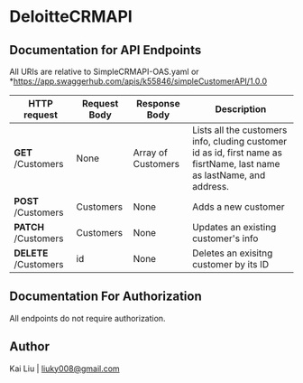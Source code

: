 # DeloitteCRMAPI


## Documentation for API Endpoints

All URIs are relative to SimpleCRMAPI-OAS.yaml or *https://app.swaggerhub.com/apis/k55846/simpleCustomerAPI/1.0.0

HTTP request | Request Body | Response Body | Description
------------ | ------------- | ------------- | ------------- 
**GET** /Customers  | None | Array of Customers | Lists all the customers info, cluding customer id as id, first name as fisrtName, last name as lastName, and address.
**POST** /Customers | Customers | None | Adds a new customer
**PATCH** /Customers | Customers | None | Updates an existing customer&#39;s info
**DELETE** /Customers | id | None |  Deletes an exisitng customer by its ID



## Documentation For Authorization

 All endpoints do not require authorization.

## Author
Kai Liu | liuky008@gmail.com